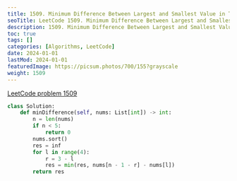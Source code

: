 ```yaml
---
title: 1509. Minimum Difference Between Largest and Smallest Value in Three Moves
seoTitle: LeetCode 1509. Minimum Difference Between Largest and Smallest Value in Three Moves | Python solution and explanation
description: 1509. Minimum Difference Between Largest and Smallest Value in Three Moves
toc: true
tags: []
categories: [Algorithms, LeetCode]
date: 2024-01-01
lastMod: 2024-01-01
featuredImage: https://picsum.photos/700/155?grayscale
weight: 1509
---
```


[LeetCode problem 1509](https://leetcode.com/problems/minimum-difference-between-largest-and-smallest-value-in-three-moves/)

```python
class Solution:
    def minDifference(self, nums: List[int]) -> int:
        n = len(nums)
        if n < 5:
            return 0
        nums.sort()
        res = inf
        for l in range(4):
            r = 3 - l
            res = min(res, nums[n - 1 - r] - nums[l])
        return res

```
